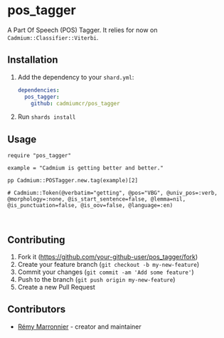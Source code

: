 # pos_tagger

A Part Of Speech (POS) Tagger. It relies for now on `Cadmium::Classifier::Viterbi`.

## Installation

1. Add the dependency to your `shard.yml`:

   ```yaml
   dependencies:
     pos_tagger:
       github: cadmiumcr/pos_tagger
   ```

2. Run `shards install`

## Usage

```crystal
require "pos_tagger"

example = "Cadmium is getting better and better."

pp Cadmium::POSTagger.new.tag(example)[2]

# Cadmium::Token(@verbatim="getting", @pos="VBG", @univ_pos=:verb, @morphology=:none, @is_start_sentence=false, @lemma=nil, @is_punctuation=false, @is_oov=false, @language=:en)



```

## Contributing

1. Fork it (<https://github.com/your-github-user/pos_tagger/fork>)
2. Create your feature branch (`git checkout -b my-new-feature`)
3. Commit your changes (`git commit -am 'Add some feature'`)
4. Push to the branch (`git push origin my-new-feature`)
5. Create a new Pull Request

## Contributors

- [Rémy Marronnier](https://github.com/rmarronnier) - creator and maintainer
